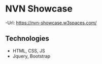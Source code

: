 # NVN Showcase
-Url: https://nvn-showcase.w3spaces.com/
## Technologies
- HTML, CSS, JS
- Jquery, Bootstrap